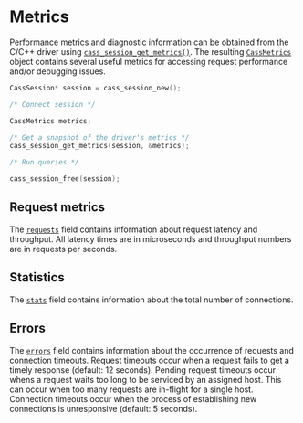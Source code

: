 # Metrics

Performance metrics and diagnostic information can be obtained from the C/C++
driver using [`cass_session_get_metrics()`]. The resulting [`CassMetrics`] object
contains several useful metrics for accessing request performance and/or
debugging issues.

```c
CassSession* session = cass_session_new();

/* Connect session */

CassMetrics metrics;

/* Get a snapshot of the driver's metrics */
cass_session_get_metrics(session, &metrics);

/* Run queries */

cass_session_free(session);
```

## Request metrics

The [`requests`] field  contains information about request latency and
throughput. All latency times are in microseconds and throughput
numbers are in requests per seconds.

## Statistics

The [`stats`] field contains information about the total number of connections.

## Errors

The [`errors`] field contains information about the
occurrence of requests and connection timeouts. Request timeouts occur when
a request fails to get a timely response (default: 12 seconds). Pending request
timeouts occur whens a request waits too long to be serviced by an assigned
host. This can occur when too many requests are in-flight for a single host.
Connection timeouts occur when the process of establishing new connections is
unresponsive (default: 5 seconds).

[`cass_session_get_metrics()`]: https://docs.datastax.com/en/developer/cpp-driver/latest/api/struct.CassSession/#1ab3773670c98c00290bad48a6df0f9eae
[`CassMetrics`]: https://docs.datastax.com/en/developer/cpp-driver/latest/api/struct.CassMetrics/
[`requests`]: https://docs.datastax.com/en/developer/cpp-driver/latest/api/struct.CassMetrics/#attribute-requests
[`stats`]: https://docs.datastax.com/en/developer/cpp-driver/latest/api/struct.CassMetrics/#attribute-stats
[`errors`]: https://docs.datastax.com/en/developer/cpp-driver/latest/api/struct.CassMetrics/#attribute-errors
